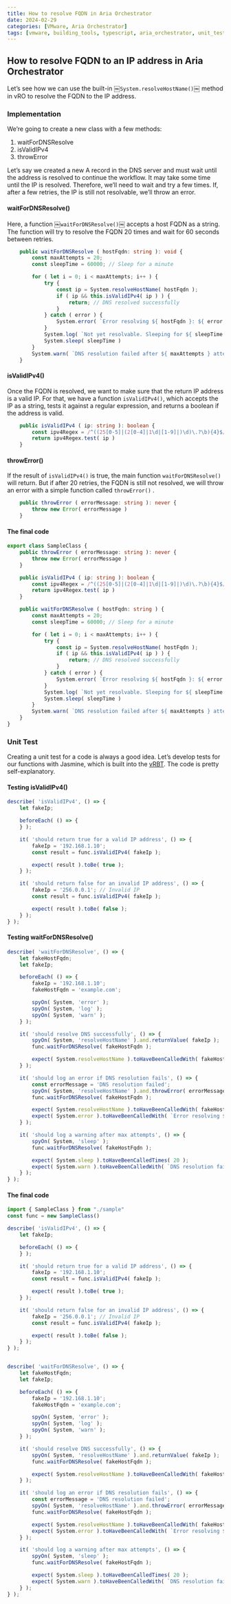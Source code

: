 ```yaml
---
title: How to resolve FQDN in Aria Orchestrator
date: 2024-02-29
categories: [VMware, Aria Orchestrator]
tags: [vmware, building_tools, typescript, aria_orchestrator, unit_test, jasmine]
---
```

## How to resolve FQDN to an IP address in Aria Orchestrator

Let’s see how we can use the built-in ￼`System.resolveHostName()`￼ method in vRO to resolve the FQDN to the IP address.

### Implementation

We’re going to create a new class with a few methods:

1. waitForDNSResolve
2. isValidIPv4
3. throwError

Let’s say we created a new A record in the DNS server and must wait until the address is resolved to continue the workflow. It may take some time until the IP is resolved. Therefore, we’ll need to wait and try a few times. If, after a few retries, the IP is still not resolvable, we’ll throw an error.

#### waitForDNSResolve()

Here, a function ￼`waitForDNSResolve()`￼ accepts a host FQDN as a string. The function will try to resolve the FQDN 20 times and wait for 60 seconds between retries.

```typescript
    public waitForDNSResolve ( hostFqdn: string ): void {
        const maxAttempts = 20;
        const sleepTime = 60000; // Sleep for a minute

        for ( let i = 0; i < maxAttempts; i++ ) {
            try {
                const ip = System.resolveHostName( hostFqdn );
                if ( ip && this.isValidIPv4( ip ) ) {
                    return; // DNS resolved successfully
                }
            } catch ( error ) {
                System.error( `Error resolving ${ hostFqdn }: ${ error.message }` );
            }
            System.log( `Not yet resolvable. Sleeping for ${ sleepTime / 1000 } seconds` );
            System.sleep( sleepTime )
        }
        System.warn( `DNS resolution failed after ${ maxAttempts } attempts.` );
    }
```

#### isValidIPv4()

Once the FQDN is resolved, we want to make sure that the return IP address is a valid IP. For that, we have a function `isValidIPv4()`, which accepts the IP as a string, tests it against a regular expression, and returns a boolean if the address is valid.

```typescript
    public isValidIPv4 ( ip: string ): boolean {
        const ipv4Regex = /^((25[0-5]|(2[0-4]|1\d|[1-9]|)\d)\.?\b){4}$/;
        return ipv4Regex.test( ip )
    }
```

#### throwError()

If the result of `isValidIPv4()` is true, the main function `waitForDNSResolve()` will return. But if after 20 retries, the FQDN is still not resolved, we will throw an error with a simple function called `throwError()` .

```typescript
    public throwError ( errorMessage: string ): never {
        throw new Error( errorMessage )
    }
```

#### The final code

```typescript
export class SampleClass {
    public throwError ( errorMessage: string ): never {
        throw new Error( errorMessage )
    }

    public isValidIPv4 ( ip: string ): boolean {
        const ipv4Regex = /^((25[0-5]|(2[0-4]|1\d|[1-9]|)\d)\.?\b){4}$/;
        return ipv4Regex.test( ip )
    }

    public waitForDNSResolve ( hostFqdn: string ) {
        const maxAttempts = 20;
        const sleepTime = 60000; // Sleep for a minute

        for ( let i = 0; i < maxAttempts; i++ ) {
            try {
                const ip = System.resolveHostName( hostFqdn );
                if ( ip && this.isValidIPv4( ip ) ) {
                    return; // DNS resolved successfully
                }
            } catch ( error ) {
                System.error( `Error resolving ${ hostFqdn }: ${ error.message }` );
            }
            System.log( `Not yet resolvable. Sleeping for ${ sleepTime / 1000 } seconds` );
            System.sleep( sleepTime )
        }
        System.warn( `DNS resolution failed after ${ maxAttempts } attempts.` );
    }
}
```

### Unit Test

Creating a unit test for a code is always a good idea. Let’s develop tests for our functions with Jasmine, which is built into the [vRBT](https://github.com/vmware/build-tools-for-vmware-aria). The code is pretty self-explanatory.

#### Testing isValidIPv4()

```typescript
describe( 'isValidIPv4', () => {
    let fakeIp;

    beforeEach( () => {
    } );

    it( 'should return true for a valid IP address', () => {
        fakeIp = '192.168.1.10';
        const result = func.isValidIPv4( fakeIp );

        expect( result ).toBe( true );
    } );

    it( 'should return false for an invalid IP address', () => {
        fakeIp = '256.0.0.1'; // Invalid IP
        const result = func.isValidIPv4( fakeIp );

        expect( result ).toBe( false );
    } );
} );
```

#### Testing waitForDNSResolve()

```typescript
describe( 'waitForDNSResolve', () => {
    let fakeHostFqdn;
    let fakeIp;

    beforeEach( () => {
        fakeIp = '192.168.1.10';
        fakeHostFqdn = 'example.com';

        spyOn( System, 'error' );
        spyOn( System, 'log' );
        spyOn( System, 'warn' );
    } );

    it( 'should resolve DNS successfully', () => {
        spyOn( System, 'resolveHostName' ).and.returnValue( fakeIp );
        func.waitForDNSResolve( fakeHostFqdn );

        expect( System.resolveHostName ).toHaveBeenCalledWith( fakeHostFqdn );
    } );

    it( 'should log an error if DNS resolution fails', () => {
        const errorMessage = 'DNS resolution failed';
        spyOn( System, 'resolveHostName' ).and.throwError( errorMessage );
        func.waitForDNSResolve( fakeHostFqdn );

        expect( System.resolveHostName ).toHaveBeenCalledWith( fakeHostFqdn );
        expect( System.error ).toHaveBeenCalledWith( `Error resolving ${ fakeHostFqdn }: ${ errorMessage }` );
    } );

    it( 'should log a warning after max attempts', () => {
        spyOn( System, 'sleep' );
        func.waitForDNSResolve( fakeHostFqdn );

        expect( System.sleep ).toHaveBeenCalledTimes( 20 );
        expect( System.warn ).toHaveBeenCalledWith( `DNS resolution failed after 20 attempts.` );
    } );
} );
```

#### The final code

```typescript
import { SampleClass } from "./sample"
const func = new SampleClass()

describe( 'isValidIPv4', () => {
    let fakeIp;

    beforeEach( () => {
    } );

    it( 'should return true for a valid IP address', () => {
        fakeIp = '192.168.1.10';
        const result = func.isValidIPv4( fakeIp );

        expect( result ).toBe( true );
    } );

    it( 'should return false for an invalid IP address', () => {
        fakeIp = '256.0.0.1'; // Invalid IP
        const result = func.isValidIPv4( fakeIp );

        expect( result ).toBe( false );
    } );
} );


describe( 'waitForDNSResolve', () => {
    let fakeHostFqdn;
    let fakeIp;

    beforeEach( () => {
        fakeIp = '192.168.1.10';
        fakeHostFqdn = 'example.com';

        spyOn( System, 'error' );
        spyOn( System, 'log' );
        spyOn( System, 'warn' );
    } );

    it( 'should resolve DNS successfully', () => {
        spyOn( System, 'resolveHostName' ).and.returnValue( fakeIp );
        func.waitForDNSResolve( fakeHostFqdn );

        expect( System.resolveHostName ).toHaveBeenCalledWith( fakeHostFqdn );
    } );

    it( 'should log an error if DNS resolution fails', () => {
        const errorMessage = 'DNS resolution failed';
        spyOn( System, 'resolveHostName' ).and.throwError( errorMessage );
        func.waitForDNSResolve( fakeHostFqdn );

        expect( System.resolveHostName ).toHaveBeenCalledWith( fakeHostFqdn );
        expect( System.error ).toHaveBeenCalledWith( `Error resolving ${ fakeHostFqdn }: ${ errorMessage }` );
    } );

    it( 'should log a warning after max attempts', () => {
        spyOn( System, 'sleep' );
        func.waitForDNSResolve( fakeHostFqdn );

        expect( System.sleep ).toHaveBeenCalledTimes( 20 );
        expect( System.warn ).toHaveBeenCalledWith( `DNS resolution failed after 20 attempts.` );
    } );
} );
```
